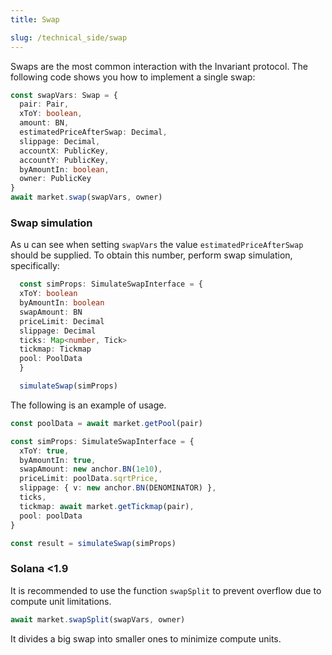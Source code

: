 ```yaml
---
title: Swap

slug: /technical_side/swap
---
```


Swaps are the most common interaction with the Invariant protocol. The following code shows you how to implement a single swap:

```ts
const swapVars: Swap = {
  pair: Pair,
  xToY: boolean,
  amount: BN,
  estimatedPriceAfterSwap: Decimal,
  slippage: Decimal,
  accountX: PublicKey,
  accountY: PublicKey,
  byAmountIn: boolean,
  owner: PublicKey
}
await market.swap(swapVars, owner)
```

### Swap simulation

As u can see when setting `swapVars` the value `estimatedPriceAfterSwap` should be supplied. To obtain this number, perform swap simulation, specifically:

```ts
  const simProps: SimulateSwapInterface = {
  xToY: boolean
  byAmountIn: boolean
  swapAmount: BN
  priceLimit: Decimal
  slippage: Decimal
  ticks: Map<number, Tick>
  tickmap: Tickmap
  pool: PoolData
  }

  simulateSwap(simProps)
```

The following is an example of usage.

```ts
const poolData = await market.getPool(pair)

const simProps: SimulateSwapInterface = {
  xToY: true,
  byAmountIn: true,
  swapAmount: new anchor.BN(1e10),
  priceLimit: poolData.sqrtPrice,
  slippage: { v: new anchor.BN(DENOMINATOR) },
  ticks,
  tickmap: await market.getTickmap(pair),
  pool: poolData
}

const result = simulateSwap(simProps)
```

### Solana <1.9

It is recommended to use the function `swapSplit` to prevent overflow due to compute unit limitations.

```ts
await market.swapSplit(swapVars, owner)
```

It divides a big swap into smaller ones to minimize compute units.

